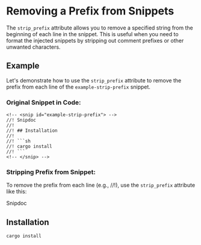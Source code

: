 # Removing a Prefix from Snippets

The `strip_prefix` attribute allows you to remove a specified string from the beginning of each line in the snippet. 
This is useful when you need to format the injected snippets by stripping out comment prefixes or other unwanted characters.

## Example
Let's demonstrate how to use the `strip_prefix` attribute to remove the prefix from each line of the `example-strip-prefix` snippet.

### Original Snippet in Code:
```
<!-- <snip id="example-strip-prefix"> -->
//! Snipdoc
//!
//! ## Installation
//! 
//! ```sh
//! cargo install
//! ```
<!-- </snip> -->
```
### Stripping Prefix from Snippet:
To remove the prefix from each line (e.g., //!), use the `strip_prefix` attribute like this:

<!-- <snip id="example-strip-prefix" inject_from="code" strip_prefix="//!"> -->
 Snipdoc

 ## Installation
 
 ```sh
 cargo install
 ```
<!-- </snip> -->